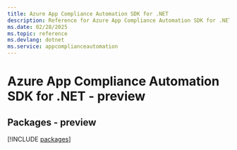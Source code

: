 ```yaml
---
title: Azure App Compliance Automation SDK for .NET
description: Reference for Azure App Compliance Automation SDK for .NET
ms.date: 02/28/2025
ms.topic: reference
ms.devlang: dotnet
ms.service: appcomplianceautomation
---
```

# Azure App Compliance Automation SDK for .NET - preview
## Packages - preview
[!INCLUDE [packages](app-compliance-automation-index.md)]